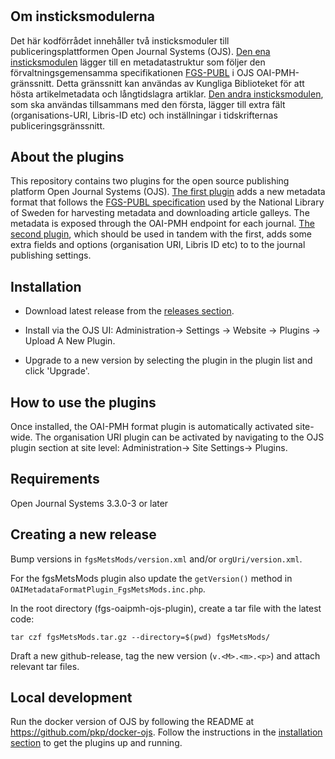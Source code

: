 # 
Om insticksmodulerna
--------------------
Det här kodförrådet innehåller två insticksmoduler till publiceringsplattformen Open Journal Systems (OJS). [Den ena insticksmodulen](fgsMetsMods) lägger till en metadatastruktur som följer den förvaltningsgemensamma specifikationen [FGS-PUBL](http://www.kb.se/namespace/digark/deliveryspecification/deposit/fgs-publ/) i OJS OAI-PMH-gränssnitt. Detta gränssnitt kan användas av Kungliga Biblioteket för att hösta artikelmetadata och långtidslagra artiklar. [Den andra insticksmodulen](orgUri), som ska användas tillsammans med den första, lägger till extra fält (organisations-URI, Libris-ID etc) och inställningar i tidskrifternas publiceringsgränssnitt.

About the plugins
-----------------
This repository contains two plugins for the open source publishing platform Open Journal Systems (OJS). [The first plugin](fgsMetsMods) adds a new metadata format that follows the [FGS-PUBL specification](http://www.kb.se/namespace/digark/deliveryspecification/deposit/fgs-publ/) used by the National Library of Sweden for harvesting metadata and downloading article galleys. The metadata is exposed through the OAI-PMH endpoint for each journal. [The second plugin](orgUri), which should be used in tandem with the first, adds some extra fields and options (organisation URI, Libris ID etc) to to the journal publishing settings.

Installation
------------
* Download latest release from the [releases section](https://github.com/Kungbib/fgs-oaipmh-ojs-plugin/releases).

* Install via the OJS UI: Administration-> Settings -> Website -> Plugins -> Upload A New Plugin.

* Upgrade to a new version by selecting the plugin in the plugin list and click 'Upgrade'.

How to use the plugins
----------------------
Once installed, the OAI-PMH format plugin is automatically activated site-wide. The organisation URI plugin can be activated by navigating to the OJS plugin section at site level: Administration-> Site Settings-> Plugins.

Requirements
------------
Open Journal Systems 3.3.0-3 or later

Creating a new release
----------------------
Bump versions in `fgsMetsMods/version.xml` and/or `orgUri/version.xml`.

For the fgsMetsMods plugin also update the `getVersion()` method in `OAIMetadataFormatPlugin_FgsMetsMods.inc.php`. 

In the root directory (fgs-oaipmh-ojs-plugin), create a tar file with the latest code:
```
tar czf fgsMetsMods.tar.gz --directory=$(pwd) fgsMetsMods/
```
Draft a new github-release, tag the new version (`v.<M>.<m>.<p>`) and attach relevant tar files. 

Local development
----------------------
Run the docker version of OJS by following the README at https://github.com/pkp/docker-ojs. Follow the instructions in the [installation section](https://github.com/Kungbib/fgs-oaipmh-ojs-plugin/edit/master/readme.md#installation) to get the plugins up and running.
